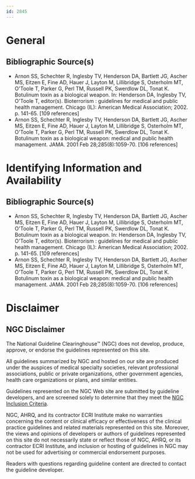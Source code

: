 ```yaml
---
id: 2845
---
```


# General

## Bibliographic Source(s)

- Arnon SS, Schechter R, Inglesby TV, Henderson DA, Bartlett JG, Ascher MS, Eitzen E, Fine AD, Hauer J, Layton M, Lillibridge S, Osterholm MT, O'Toole T, Parker G, Perl TM, Russell PK, Swerdlow DL, Tonat K. Botulinum toxin as a biological weapon. In: Henderson DA, Inglesby TV, O'Toole T, editor(s). Bioterrorism : guidelines for medical and public health management. Chicago (IL): American Medical Association; 2002. p. 141-65. [109 references]
- Arnon SS, Schechter R, Inglesby TV, Henderson DA, Bartlett JG, Ascher MS, Eitzen E, Fine AD, Hauer J, Layton M, Lillibridge S, Osterholm MT, O'Toole T, Parker G, Perl TM, Russell PK, Swerdlow DL, Tonat K. Botulinum toxin as a biological weapon: medical and public health management. JAMA. 2001 Feb 28;285(8):1059-70. [106 references]

# Identifying Information and Availability

## Bibliographic Source(s)

- Arnon SS, Schechter R, Inglesby TV, Henderson DA, Bartlett JG, Ascher MS, Eitzen E, Fine AD, Hauer J, Layton M, Lillibridge S, Osterholm MT, O'Toole T, Parker G, Perl TM, Russell PK, Swerdlow DL, Tonat K. Botulinum toxin as a biological weapon. In: Henderson DA, Inglesby TV, O'Toole T, editor(s). Bioterrorism : guidelines for medical and public health management. Chicago (IL): American Medical Association; 2002. p. 141-65. [109 references]
- Arnon SS, Schechter R, Inglesby TV, Henderson DA, Bartlett JG, Ascher MS, Eitzen E, Fine AD, Hauer J, Layton M, Lillibridge S, Osterholm MT, O'Toole T, Parker G, Perl TM, Russell PK, Swerdlow DL, Tonat K. Botulinum toxin as a biological weapon: medical and public health management. JAMA. 2001 Feb 28;285(8):1059-70. [106 references]

# Disclaimer

## NGC Disclaimer

The National Guideline Clearinghouse™ (NGC) does not develop, produce, approve, or endorse the guidelines represented on this site.

All guidelines summarized by NGC and hosted on our site are produced under the auspices of medical specialty societies, relevant professional associations, public or private organizations, other government agencies, health care organizations or plans, and similar entities.

Guidelines represented on the NGC Web site are submitted by guideline developers, and are screened solely to determine that they meet the [NGC Inclusion Criteria](/help-and-about/summaries/inclusion-criteria).

NGC, AHRQ, and its contractor ECRI Institute make no warranties concerning the content or clinical efficacy or effectiveness of the clinical practice guidelines and related materials represented on this site. Moreover, the views and opinions of developers or authors of guidelines represented on this site do not necessarily state or reflect those of NGC, AHRQ, or its contractor ECRI Institute, and inclusion or hosting of guidelines in NGC may not be used for advertising or commercial endorsement purposes.

Readers with questions regarding guideline content are directed to contact the guideline developer.

